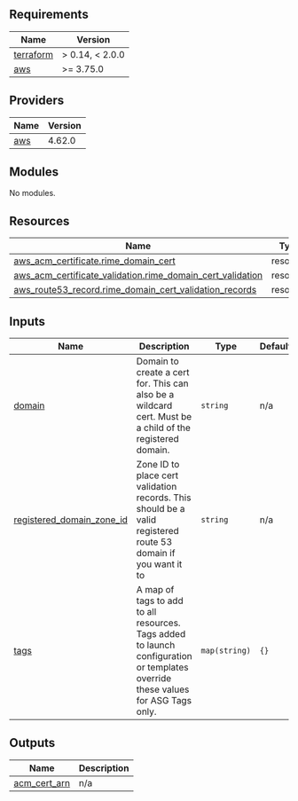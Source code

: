 <!-- BEGIN_TF_DOCS -->
## Requirements

| Name | Version |
|------|---------|
| <a name="requirement_terraform"></a> [terraform](#requirement\_terraform) | > 0.14, < 2.0.0 |
| <a name="requirement_aws"></a> [aws](#requirement\_aws) | >= 3.75.0 |

## Providers

| Name | Version |
|------|---------|
| <a name="provider_aws"></a> [aws](#provider\_aws) | 4.62.0 |

## Modules

No modules.

## Resources

| Name | Type |
|------|------|
| [aws_acm_certificate.rime_domain_cert](https://registry.terraform.io/providers/hashicorp/aws/latest/docs/resources/acm_certificate) | resource |
| [aws_acm_certificate_validation.rime_domain_cert_validation](https://registry.terraform.io/providers/hashicorp/aws/latest/docs/resources/acm_certificate_validation) | resource |
| [aws_route53_record.rime_domain_cert_validation_records](https://registry.terraform.io/providers/hashicorp/aws/latest/docs/resources/route53_record) | resource |

## Inputs

| Name | Description | Type | Default | Required |
|------|-------------|------|---------|:--------:|
| <a name="input_domain"></a> [domain](#input\_domain) | Domain to create a cert for. This can also be a wildcard cert. Must be a child of the registered domain. | `string` | n/a | yes |
| <a name="input_registered_domain_zone_id"></a> [registered\_domain\_zone\_id](#input\_registered\_domain\_zone\_id) | Zone ID to place cert validation records. This should be a valid registered route 53 domain if you want it to | `string` | n/a | yes |
| <a name="input_tags"></a> [tags](#input\_tags) | A map of tags to add to all resources. Tags added to launch configuration or templates override these values for ASG Tags only. | `map(string)` | `{}` | no |

## Outputs

| Name | Description |
|------|-------------|
| <a name="output_acm_cert_arn"></a> [acm\_cert\_arn](#output\_acm\_cert\_arn) | n/a |
<!-- END_TF_DOCS -->